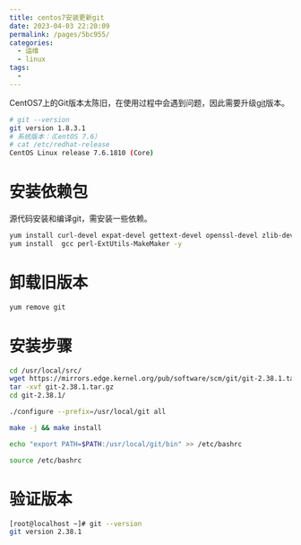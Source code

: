 ```yaml
---
title: centos7安装更新git
date: 2023-04-03 22:20:09
permalink: /pages/5bc955/
categories:
  - 运维
  - linux
tags:
  - 
---
```


CentOS7上的Git版本太陈旧，在使用过程中会遇到问题，因此需要升级[git](https://www.zym88.cn/tag/git)版本。

```bash
# git --version
git version 1.8.3.1
# 系统版本：（CentOS 7.6）
# cat /etc/redhat-release 
CentOS Linux release 7.6.1810 (Core)
```

# 安装依赖包

源代码安装和编译git，需安装一些依赖。

```bash
yum install curl-devel expat-devel gettext-devel openssl-devel zlib-devel asciidoc -y
yum install  gcc perl-ExtUtils-MakeMaker -y
```

# 卸载旧版本

```bash
yum remove git

```

# 安装步骤

```bash
cd /usr/local/src/
wget https://mirrors.edge.kernel.org/pub/software/scm/git/git-2.38.1.tar.gz
tar -xvf git-2.38.1.tar.gz
cd git-2.38.1/

./configure --prefix=/usr/local/git all

make -j && make install

echo "export PATH=$PATH:/usr/local/git/bin" >> /etc/bashrc

source /etc/bashrc
```

# 验证版本

```bash
[root@localhost ~]# git --version
git version 2.38.1
```
